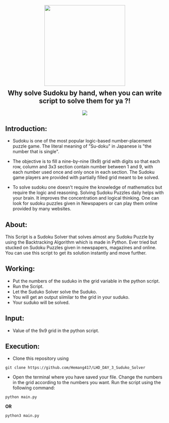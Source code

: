 <p align="center">
  <img src="https://github.com/dhhruv/Sudoku-Solver/blob/master/assets/thumbnail.png" width="256" height="256">
  <h2 align="center" style="margin-top: -4px !important;">Why solve Sudoku by hand, when you can write script to solve them for ya ?!</h2>
</p>
<p align="center">
	<img src="http://ForTheBadge.com/images/badges/made-with-python.svg">
</p>

## Introduction:
-	Sudoku is one of the most popular logic-based number-placement puzzle game. The literal meaning of "Su-doku" in Japanese is "the number that is single".

-	The objective is to fill a nine-by-nine (9x9) grid with digits so that each row, column and 3x3 section contain number between 1 and 9, with each number used once and only once in each section. The Sudoku game players are provided with partially filled grid meant to be solved.

-	To solve sudoku one doesn't require the knowledge of mathematics but require the logic and reasoning. Solving Sudoku Puzzles daily helps with your brain. It improves the concentration and logical thinking. One can look for sudoku puzzles given in Newspapers or can play them online provided by many websites. 

## About:

This Script is a Sudoku Solver that solves almost any Sudoku Puzzle by using the Backtracking Algorithm which is made in Python. Ever tried but stucked on Sudoku Puzzles given in newspapers, magazines and online. You can use this script to get its solution instantly and move further.

## Working:

-	Put the numbers of the suduko in the grid variable in the python script.
-	Run the Script.
-	Let the Suduko Solver solve the Suduko.
-	You will get an output siimilar to the grid in your suduko.
-	Your suduko will be solved.


## Input:
- Value of the 9x9 grid in the python script.

## Execution:
-	Clone this repository using
```
git clone https://github.com/Hemang417/LHD_DAY_3_Suduko_Solver
```
-	Open the terminal where you have saved your file. Change the numbers in the grid according to the numbers you want. Run the script using the following command:
```
python main.py
```
**OR**
```
python3 main.py
```
